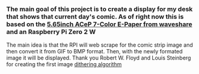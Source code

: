 ### The main goal of this project is to create a display for my desk that shows that current day's comic. As of right now this is based on the [5.65inch ACeP 7-Color E-Paper from waveshare](https://www.waveshare.com/product/displays/e-paper/epaper-1/5.65inch-e-paper-module-f.htm) and an Raspberry Pi Zero 2 W

The main idea is that the RPI will web scrape for the comic strip image and then convert it from GIF to BMP format. Then, with the newly formated image it will be displayed. Thank you Robert W. Floyd and Louis Steinberg for creating the first image [dithering algorithm](https://en.wikipedia.org/wiki/Floyd%E2%80%93Steinberg_dithering)
